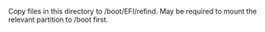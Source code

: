 Copy files in this directory to /boot/EFI/refind.
May be required to mount the relevant partition to /boot first.
